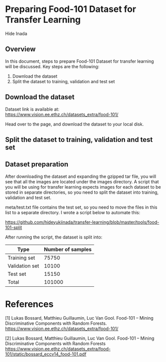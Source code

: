 # Preparing Food-101 Dataset for Transfer Learning
Hide Inada

## Overview
In this document, steps to prepare Food-101 Dataset for transfer learning will be discussed.
Key steps are the following:

1.  Download the dataset
2.  Split the dataset to training, validation and test set

## Download the dataset
Dataset link is available at:
https://www.vision.ee.ethz.ch/datasets_extra/food-101/

Head over to the page, and download the dataset to your local disk.

## Split the dataset to training, validation and test set

## Dataset preparation
After downloading the dataset and expanding the gzipped tar file, you will see that all the images are located under the images directory.
A script that you will be using for transfer learning expects images for each dataset to be stored in separate directories, so you need to split the dataset into training, validation and test set.

meta/test.txt file contains the test set, so you need to move the files in this list to a separate directory.
I wrote a script below to automate this:

https://github.com/hideyukiinada/transfer-learning/blob/master/tools/food-101-split

After running the script, the dataset is split into:

| Type | Number of samples |
|---|---|
| Training set | 75750 |
| Validation set | 10100 |
| Test set | 15150 |
| Total | 101000 |

# References
&#91;1&#93; Lukas Bossard, Matthieu Guillaumin, Luc Van Gool. Food-101 – Mining Discriminative Components with Random Forests. https://www.vision.ee.ethz.ch/datasets_extra/food-101/

&#91;2&#93; Lukas Bossard, Matthieu Guillaumin, Luc Van Gool. Food-101 – Mining Discriminative Components with Random Forests
https://www.vision.ee.ethz.ch/datasets_extra/food-101/static/bossard_eccv14_food-101.pdf
